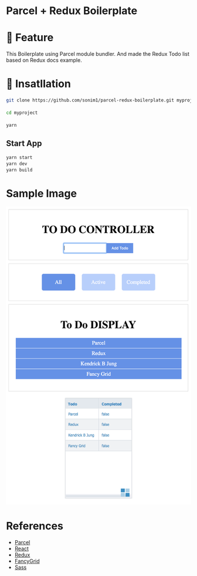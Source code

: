 # Parcel + Redux Boilerplate

# 💬 Feature
This Boilerplate using Parcel module bundler.
And made the Redux Todo list based on Redux docs example.

# 🔧 Insatllation
```zsh
git clone https://github.com/sonim1/parcel-redux-boilerplate.git myproject

cd myproject

yarn
```
## Start App
```zsh
yarn start
yarn dev
yarn build
```

# Sample Image
![](./Sample.png)

# References
- [Parcel](https://parceljs.org/)
- [React](https://reactjs.org/)
- [Redux](https://redux.js.org)
- [FancyGrid](https://fancygrid.com/)
- [Sass](https://sass-lang.com/)
